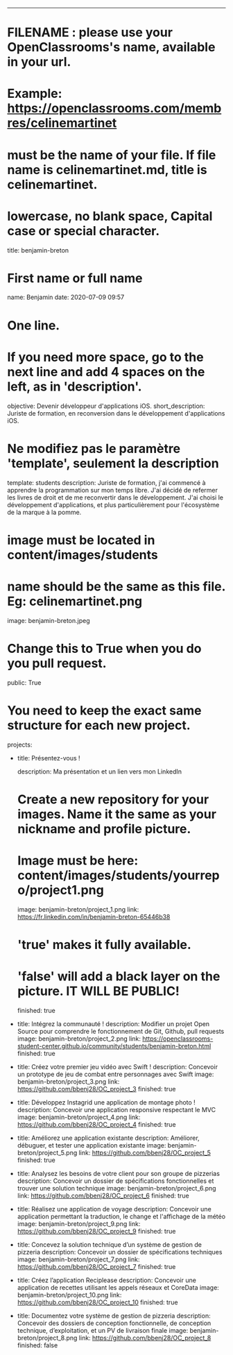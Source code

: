 ---

# FILENAME : please use your OpenClassrooms's name, available in your url.
# Example: https://openclassrooms.com/membres/celinemartinet
# must be the name of your file. If file name is celinemartinet.md, title is celinemartinet.
# lowercase, no blank space, Capital case or special character.
title: benjamin-breton

# First name or full name
name: Benjamin
date: 2020-07-09 09:57

# One line.
# If you need more space, go to the next line and add 4 spaces on the left, as in 'description'.
objective: Devenir développeur d'applications iOS.
short_description: Juriste de formation, en reconversion dans le développement d'applications iOS.

# Ne modifiez pas le paramètre 'template', seulement la description
template: students
description:
    Juriste de formation, j'ai commencé à apprendre la programmation sur mon temps libre. 
    J'ai décidé de refermer les livres de droit et de me reconvertir dans le développement.
    J'ai choisi le développement d'applications, et plus particulièrement 
    pour l'écosystème de la marque à la pomme.



# image must be located in content/images/students
# name should be the same as this file. Eg: celinemartinet.png
image: benjamin-breton.jpeg

# Change this to True when you do you pull request.
public: True

# You need to keep the exact same structure for each new project.
projects:
  - title: Présentez-vous !

    description: Ma présentation et un lien vers mon LinkedIn
    # Create a new repository for your images. Name it the same as your nickname and profile picture.
    # Image must be here: content/images/students/yourrepo/project1.png
    image: benjamin-breton/project_1.png
    link: https://fr.linkedin.com/in/benjamin-breton-65446b38
    # 'true' makes it fully available.
    # 'false' will add a black layer on the picture. IT WILL BE PUBLIC!
    finished: true
  - title: Intégrez la communauté !
    description: Modifier un projet Open Source pour comprendre le fonctionnement de Git, Github, pull requests
    image: benjamin-breton/project_2.png
    link: https://openclassrooms-student-center.github.io/community/students/benjamin-breton.html
    finished: true
  - title: Créez votre premier jeu vidéo avec Swift !
    description: Concevoir un prototype de jeu de combat entre personnages avec Swift
    image: benjamin-breton/project_3.png
    link: https://github.com/bbenj28/OC_project_3
    finished: true
  - title: Développez Instagrid une application de montage photo !
    description: Concevoir une application responsive respectant le MVC
    image: benjamin-breton/project_4.png
    link: https://github.com/bbenj28/OC_project_4
    finished: true
  - title: Améliorez une application existante
    description: Améliorer, débuguer, et tester une application existante
    image: benjamin-breton/project_5.png
    link: https://github.com/bbenj28/OC_project_5
    finished: true
  - title: Analysez les besoins de votre client pour son groupe de pizzerias
    description: Concevoir un dossier de spécifications fonctionnelles et trouver une solution technique
    image: benjamin-breton/project_6.png
    link: https://github.com/bbenj28/OC_project_6
    finished: true
  - title: Réalisez une application de voyage
    description: Concevoir une application permettant la traduction, le change et l'affichage de la météo
    image: benjamin-breton/project_9.png
    link: https://github.com/bbenj28/OC_project_9
    finished: true
  - title: Concevez la solution technique d’un système de gestion de pizzeria
    description: Concevoir un dossier de spécifications techniques
    image: benjamin-breton/project_7.png
    link: https://github.com/bbenj28/OC_project_7
    finished: true
  - title: Créez l’application Reciplease
    description: Concevoir une application de recettes utilisant les appels réseaux et CoreData
    image: benjamin-breton/project_10.png
    link: https://github.com/bbenj28/OC_project_10
    finished: true
  - title: Documentez votre système de gestion de pizzeria
    description: Concevoir des dossiers de conception fonctionnelle, de conception technique, d’exploitation, et un PV de livraison finale
    image: benjamin-breton/project_8.png
    link: https://github.com/bbenj28/OC_project_8
    finished: false

